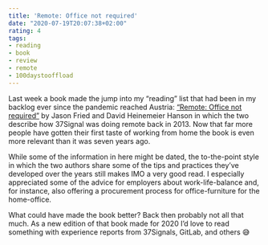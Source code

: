 ```yaml
---
title: 'Remote: Office not required'
date: "2020-07-19T20:07:38+02:00"
rating: 4
tags:
- reading
- book
- review
- remote
- 100daystooffload
---
```


Last week a book made the jump into my “reading” list that had been in my backlog ever since the pandemic reached Austria: [“Remote: Office not required”](https://basecamp.com/books/remote) by Jason Fried and David Heinemeier Hanson in which the two describe how 37Signal was doing remote back in 2013. Now that far more people have gotten their first taste of working from home the book is even more relevant than it was seven years ago.

While some of the information in here might be dated, the to-the-point style in which the two authors share some of the tips and practices they’ve developed over the years still makes IMO a very good read. I especially appreciated some of the advice for employers about work-life-balance and, for instance, also offering a procurement process for office-furniture for the home-office.

What could have made the book better? Back then probably not all that much. As a new edition of that book made for 2020 I’d love to read something with experience reports from 37Signals, GitLab, and others 😅
